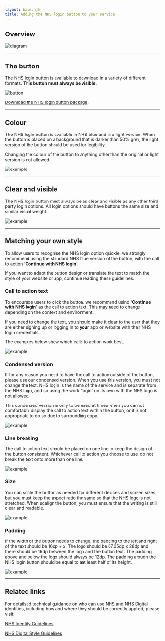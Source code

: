 ```yaml
---
layout: base.njk
title: Adding the NHS login button to your service
---
```


## Overview

![diagram](https://github.com/nhsconnect/nhslogin/raw/files-into-markdown/src/images/Button_overview.png "Diagram showing how the NHS login button works")

---

## The button

The NHS login button is available to download in a variety of different formats. **This button must always be visible.**

![button](https://github.com/nhsconnect/nhslogin/raw/files-into-markdown/src/images/ContinueWith_Original.png "the NHS login button")

[Download the NHS login button package](https://github.com/nhsconnect/nhslogin/raw/master/NHS%20login%20buttons.zip).

---

## Colour

The NHS login button is available in NHS blue and in a light version. When the button is placed on a background that is darker than 50% grey, the light version of the button should be used for legibility.

Changing the colour of the button to anything other than the original or light version is not allowed.

![example](https://github.com/nhsconnect/nhslogin/raw/files-into-markdown/src/images/Example_colour.png "colour example")

---

## Clear and visible

The NHS login button must always be as clear and visible as any other third party login options. All login options should have buttons the same size and similar visual weight.

![example](https://github.com/nhsconnect/nhslogin/raw/files-into-markdown/src/images/Example_colour.png "clear and visible example")

---

## Matching your own style

To allow users to recognise the NHS login option quickle, we strongly recommend using the standard NHS blue version of the button, with the call to action '**Continue with NHS login**'.

If you want to adapt the button design or translate the text to match the style of your website or app, continue reading these guidelines.

### Call to action text

To encourage users to click the button, we recommend using '**Continue with NHS login**' as the call to action text. This may need to change depending on the context and environment.

If you need to change the text, you should make it clear to the user that they are either signing up or logging in to **your** app or website with their NHS login credentials.

The examples below show which calls to action work best.

![example](https://github.com/nhsconnect/nhslogin/raw/files-into-markdown/src/images/Example_cta.png "call to action examples")

### Condensed version

If for any reason you need to have the call to action outside of the button, please use our condensed version. When you use this version, you must not change the text. NHS login is the name of the service and is separate from the NHS logo, and so using the work 'login' on its own with the NHS logo is not allowed.

This condensed version is only to be used at times when you cannot comfortably display the call to action text within the button, or it is not appropriate to do so due to surrounding copy.

![example](https://github.com/nhsconnect/nhslogin/raw/files-into-markdown/src/images/Example_cta.png "condensed version example")

### Line breaking

The call to action text should be placed on one line to keep the design of the button consistent. Whichever call to action you choose to use, do not break the text onto more than one line.

![example](https://github.com/nhsconnect/nhslogin/raw/files-into-markdown/src/images/Example_cta.png "line breaking example")

### Size

You can scale the button as needed for different devices and screen sizes, but you must keep the aspect ratio the same so that the NHS logo is not stretched. When scalign the button, you must ensure that the writing is still clear and readable.

![example](https://github.com/nhsconnect/nhslogin/raw/files-into-markdown/src/images/Example_cta.png "size example")

### Padding

If the width of the button needs to change, the padding to the left and right of the text should be 16dp + *x*. The logo should be 67.05dp x 28dp and there should be 16dp between the logo and the button text. The padding above and below the logo should always be 12dp. The padding aroudn the NHS login button should be equal to aat least half of its height. 

![example](https://github.com/nhsconnect/nhslogin/raw/files-into-markdown/src/images/example_padding_small.png "padding example")

---

## Related links

For detailsed technical guidance on who can use NHS and NHS Digital identities, including how and where they should be correctly applied, please visit: 

[NHS Identity Guidelines](https://www.england.nhs.uk/nhsidentity/identity-guidelines/ "NHS Identity Guidelines")

[NHS Digital Style Guidelines](https://digital.nhs.uk/about-nhs-digital/corporate-information-and-documents/nhs-digital-style-guidelines "NHS Digital Style Guidelines")


